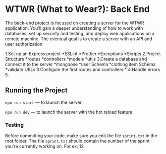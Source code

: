 # WTWR (What to Wear?): Back End

The back-end project is focused on creating a server for the WTWR application. You’ll gain a deeper understanding of how to work with databases, set up security and testing, and deploy web applications on a remote machine. The eventual goal is to create a server with an API and user authorization.

1.Set up an Express project
  *ESLint
  *Prettier
  *Exceptions 
  *Scripts 
2.Project Structure
  *routes
  *controllers
  *models
  *utils
3.Create a database and connect it to the server
  *mongoose 
  *user Schema
  *clothing item Schema
  *validate URLs
3.Configure the first routes and controllers 
  *
4.Handle errors
5.

## Running the Project

`npm run start` — to launch the server

`npm run dev` — to launch the server with the hot reload feature

### Testing

Before committing your code, make sure you edit the file `sprint.txt` in the root folder. The file `sprint.txt` should contain the number of the sprint you're currently working on. For ex. 12
